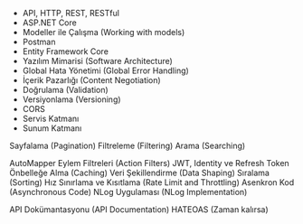 * API, HTTP, REST, RESTful
* ASP.NET Core
* Modeller ile Çalışma (Working with models)
* Postman
* Entity Framework Core
* Yazılım Mimarisi (Software Architecture)
* Global Hata Yönetimi (Global Error Handling)
* İçerik Pazarlığı (Content Negotiation)
* Doğrulama (Validation)
* Versiyonlama (Versioning)
* CORS
* Servis Katmanı
* Sunum Katmanı 

Sayfalama (Pagination)
Filtreleme (Filtering)
Arama (Searching)

AutoMapper
Eylem Filtreleri (Action Filters)
JWT, Identity ve Refresh Token
Önbelleğe Alma (Caching)
Veri Şekillendirme (Data Shaping)
Sıralama (Sorting)
Hız Sınırlama ve Kısıtlama (Rate Limit and Throttling)
Asenkron Kod (Asynchronous Code)
NLog Uygulaması (NLog Implementation)

API Dokümantasyonu (API Documentation)
HATEOAS (Zaman kalırsa)